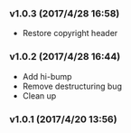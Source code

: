 ### v1.0.3	(2017/4/28 16:58)
* Restore copyright header

### v1.0.2	(2017/4/28 16:44)
* Add hi-bump
* Remove destructuring bug
* Clean up

### v1.0.1	(2017/4/20 13:56)
